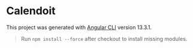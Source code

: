 # Calendoit

This project was generated with [Angular CLI](https://github.com/angular/angular-cli) version 13.3.1.
> Run `npm install --force` after checkout to install missing modules.

